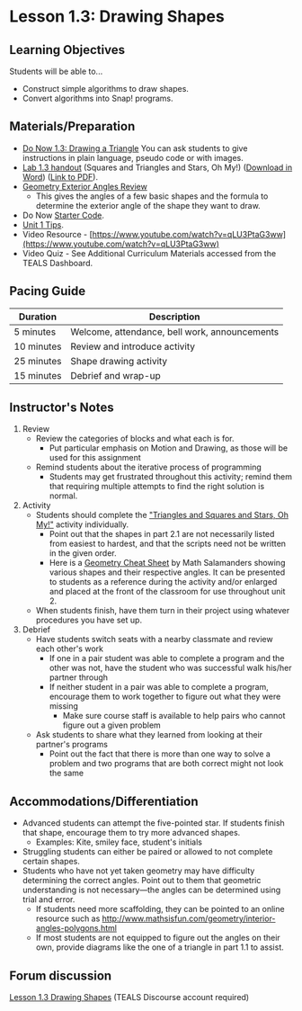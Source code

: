 # Lesson 1.3: Drawing Shapes

## Learning Objectives

Students will be able to...

* Construct simple algorithms to draw shapes.
* Convert algorithms into Snap! programs.

## Materials/Preparation

* [Do Now 1.3: Drawing a Triangle](do_now_13.md) You can ask students to give instructions in plain language, pseudo code or with images.
* [Lab 1.3 handout](lab_13.md) (Squares and Triangles and Stars, Oh My!) ([Download in Word](https://github.com/TEALSK12/introduction-to-computer-science/raw/master/Unit%201%20Word/Lab%201.3%20Squares%20Triangles.docx)) ([Link to PDF](https://github.com/TEALSK12/introduction-to-computer-science/raw/master/Unit%201%20PDF/Lab%201.3%20Squares%20Triangles.pdf)).
* [Geometry Exterior Angles Review](Geometry_Exterior_Angles.pdf)
  * This gives the angles of a few basic shapes and the formula to determine the exterior angle of the shape they want to draw.
* Do Now [Starter Code](https://snap.berkeley.edu/snap/snap.html#present:Username=aspiece%40gmail.com&ProjectName=Equalteral%20Triangle).
* [Unit 1 Tips](unit_1_tips.md).
* Video Resource - [https://www.youtube.com/watch?v=qLU3PtaG3ww](https://www.youtube.com/watch?v=qLU3PtaG3ww)
* Video Quiz - See Additional Curriculum Materials accessed from the TEALS Dashboard.

## Pacing Guide

| Duration   | Description                                   |
| ---------- | --------------------------------------------- |
| 5 minutes  | Welcome, attendance, bell work, announcements |
| 10 minutes | Review and introduce activity                 |
| 25 minutes | Shape drawing activity                        |
| 15 minutes | Debrief and wrap-up                           |

## Instructor's Notes

1.  Review
    -   Review the categories of blocks and what each is for.
        -   Put particular emphasis on Motion and Drawing, as those will be used for this assignment
    -   Remind students about the iterative process of programming
        -   Students may get frustrated throughout this activity; remind them that requiring multiple attempts to find the right solution is normal.
2.  Activity
    -   Students should complete the ["Triangles and Squares and Stars, Oh My!"](lab_13.md) activity individually.
        -   Point out that the shapes in part 2.1 are not necessarily listed from easiest to hardest, and that the scripts need not be written in the given order.
        -  Here is a [Geometry Cheat Sheet](https://www.math-salamanders.com/image-files/geometry-cheat-sheet-2-2d-shapes.gif) by Math Salamanders showing various shapes and their respective angles. It can be presented to students as a reference during the activity and/or enlarged and placed at the front of the classroom for use throughout unit 2.
    -   When students finish, have them turn in their project using whatever procedures you have set up.
3.  Debrief
    -   Have students switch seats with a nearby classmate and review each other's work
        -   If one in a pair student was able to complete a program and the other was not, have the student who was successful walk his/her partner through
        -   If neither student in a pair was able to complete a program, encourage them to work together to figure out what they were missing
            -   Make sure course staff is available to help pairs who cannot figure out a given problem
    -   Ask students to share what they learned from looking at their partner's programs
        -   Point out the fact that there is more than one way to solve a problem and two programs that are both correct might not look the same

## Accommodations/Differentiation

-   Advanced students can attempt the five-pointed star. If students finish that shape, encourage them to try more advanced shapes.
    -   Examples: Kite, smiley face, student's initials
-   Struggling students can either be paired or allowed to not complete certain shapes.
-   Students who have not yet taken geometry may have difficulty determining the correct angles. Point out to them that geometric understanding is not necessary—the angles can be determined using trial and error.
    -   If students need more scaffolding, they can be pointed to an online resource such as <http://www.mathsisfun.com/geometry/interior-angles-polygons.html>
    -   If most students are not equipped to figure out the angles on their own, provide diagrams like the one of a triangle in part 1.1 to assist.

## Forum discussion

[Lesson 1.3 Drawing Shapes](http://forums.tealsk12.org/c/unit-1-snap-basics/lesson-1-3-drawing-shapes) (TEALS Discourse account required)

